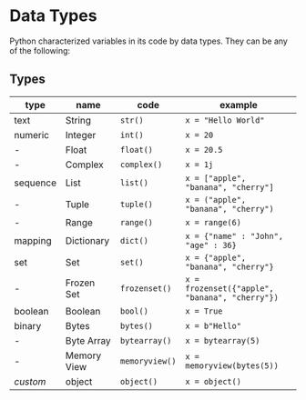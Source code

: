 # Data Types

Python characterized variables in its code by data types. They can be any of the following:

## Types

| type | name | code | example |
| - | - | - | - |
| text | String | ```str()``` | ```x = "Hello World"``` |
| numeric | Integer | ```int()``` | ```x = 20``` |
| - | Float | ```float()``` | ```x = 20.5``` |
| - | Complex | ```complex()``` | ```x = 1j``` |
| sequence | List | ```list()``` | ```x = ["apple", "banana", "cherry"]``` |
| - | Tuple | ```tuple()``` | ```x = ("apple", "banana", "cherry")``` |
| - | Range | ```range()``` | ```x = range(6)``` |
| mapping | Dictionary | ```dict()``` | ```x = {"name" : "John", "age" : 36}``` |
| set | Set | ```set()``` | ```x = {"apple", "banana", "cherry"}``` |
| - | Frozen Set | ```frozenset()``` | ```x = frozenset({"apple", "banana", "cherry"})``` |
| boolean | Boolean | ```bool()``` | ```x = True``` |
| binary | Bytes | ```bytes()``` | ```x = b"Hello"``` |
| - | Byte Array | ```bytearray()``` | ```x = bytearray(5)``` |
| - | Memory View | ```memoryview()``` | ```x = memoryview(bytes(5))``` |
| *custom* | object | ```object()``` | ```x = object()``` |